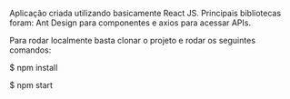 Aplicação criada utilizando basicamente React JS.
Principais bibliotecas foram: Ant Design para componentes e axios para acessar APIs.

Para rodar localmente basta clonar o projeto e rodar os seguintes comandos:

$ npm install

$ npm start